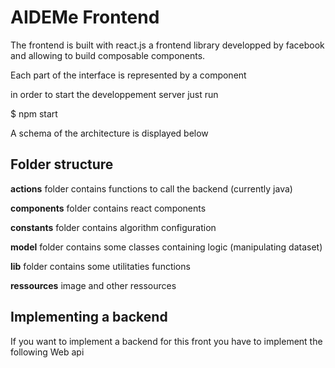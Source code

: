 # AIDEMe Frontend

The frontend is built with react.js a frontend library
developped by facebook and allowing to build composable
components. 

Each part of the interface is represented by a component

in order to start the developpement server just run

$ npm start

A schema of the architecture is displayed below


## Folder structure

**actions** folder contains functions to call the backend (currently java)

**components** folder contains react components

**constants** folder contains algorithm configuration

**model** folder contains some classes containing logic (manipulating dataset)

**lib** folder contains some utilitaties functions

**ressources** image and other ressources

## Implementing a backend

If you want to implement a backend for this front you have
to implement the following Web api



